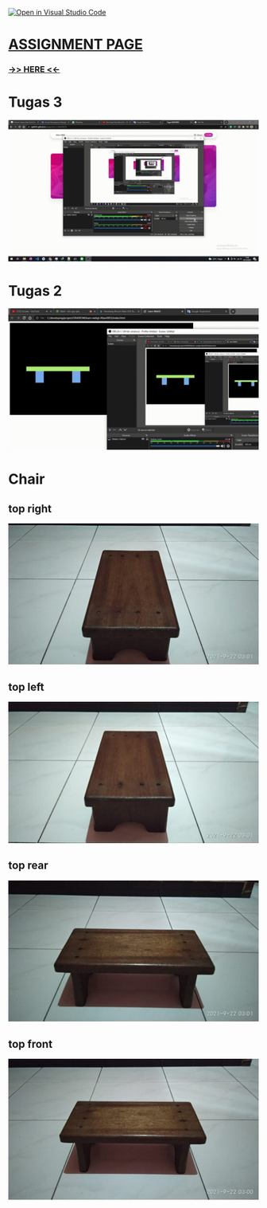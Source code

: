 [![Open in Visual Studio Code](https://classroom.github.com/assets/open-in-vscode-f059dc9a6f8d3a56e377f745f24479a46679e63a5d9fe6f495e02850cd0d8118.svg)](https://classroom.github.com/online_ide?assignment_repo_id=5700419&assignment_repo_type=AssignmentRepo)

# <a href="https://cg2021c.github.io/assignment-1-Allam0053/"> ASSIGNMENT PAGE </a>

<h3><strong><a href="https://cg2021c.github.io/assignment-1-Allam0053/"> ->> HERE <<- </a> </strong> </h3>

# Tugas 3

![tugas-3](tugas-3.gif)

# Tugas 2

![bouncing](view.gif)

# Chair

## top right

![top-right](top-right.jpeg)

## top left

![top-left](top-left.jpeg)

## top rear

![top-rear](top-rear.jpeg)

## top front

![top-front](top-front.jpeg)
